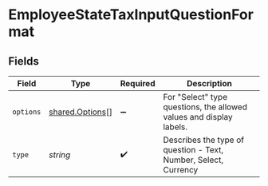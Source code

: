 # EmployeeStateTaxInputQuestionFormat


## Fields

| Field                                                               | Type                                                                | Required                                                            | Description                                                         |
| ------------------------------------------------------------------- | ------------------------------------------------------------------- | ------------------------------------------------------------------- | ------------------------------------------------------------------- |
| `options`                                                           | [shared.Options](../../models/shared/options.md)[]                  | :heavy_minus_sign:                                                  | For "Select" type questions, the allowed values and display labels. |
| `type`                                                              | *string*                                                            | :heavy_check_mark:                                                  | Describes the type of question - Text, Number, Select, Currency     |